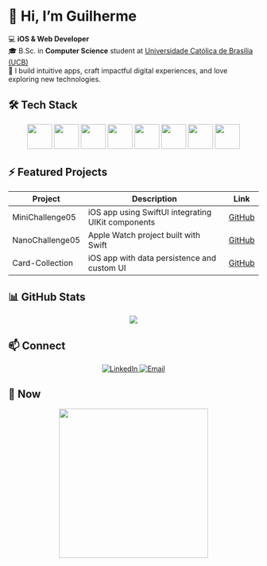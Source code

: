 # 👋 Hi, I’m Guilherme

💻 **iOS & Web Developer**  
🎓 B.Sc. in **Computer Science** student at [Universidade Católica de Brasília (UCB)](https://ucb.catolica.edu.br)  
🚀 I build intuitive apps, craft impactful digital experiences, and love exploring new technologies.


## 🛠 Tech Stack
<p align="center">
  <img src="https://cdn.jsdelivr.net/gh/devicons/devicon/icons/swift/swift-original.svg" width="50" height="50"/>
  <img src="https://cdn.jsdelivr.net/gh/devicons/devicon/icons/python/python-original.svg" width="50" height="50"/>
  <img src="https://cdn.jsdelivr.net/gh/devicons/devicon/icons/javascript/javascript-original.svg" width="50" height="50"/>
  <img src="https://cdn.jsdelivr.net/gh/devicons/devicon/icons/xcode/xcode-original.svg" width="50" height="50"/>
  <img src="https://cdn.jsdelivr.net/gh/devicons/devicon/icons/apple/apple-original.svg" width="50" height="50"/>
  <img src="https://cdn.jsdelivr.net/gh/devicons/devicon/icons/git/git-original.svg" width="50" height="50"/>
  <img src="https://cdn.jsdelivr.net/gh/devicons/devicon/icons/github/github-original.svg" width="50" height="50"/>
  <img src="https://cdn.jsdelivr.net/gh/devicons/devicon/icons/trello/trello-plain.svg" width="50" height="50"/>
</p>


## ⚡ Featured Projects

| Project | Description | Link |
|--------|-------------|------|
| MiniChallenge05 | iOS app using SwiftUI integrating UIKit components | [GitHub](https://github.com/GuilhermeNL01/MiniChallenge05) |
| NanoChallenge05 | Apple Watch project built with Swift | [GitHub](https://github.com/GuilhermeNL01/NanoChallenge05) |
| Card-Collection | iOS app with data persistence and custom UI | [GitHub](https://github.com/GuilhermeNL01/Card-Collection) |


## 📊 GitHub Stats

<div align="center">
  <img src="https://github-readme-stats.vercel.app/api?username=GuilhermeNL01&show_icons=true&theme=dracula" />
</div>


## 📫 Connect

<p align="center">
  <a href="https://www.linkedin.com/in/guilherme-nunes-lobo-12967b258/">
    <img src="https://img.shields.io/badge/LinkedIn-0A66C2?style=for-the-badge&logo=linkedin&logoColor=white" alt="LinkedIn" />
  </a>
  <a href="mailto:loboguilherme2003@gmail.com">
    <img src="https://img.shields.io/badge/Email-D14836?style=for-the-badge&logo=gmail&logoColor=white" alt="Email" />
  </a>
</p>


## 🔭 Now


<div align="center">
  <img src="https://media0.giphy.com/media/v1.Y2lkPTc5MGI3NjExaWFkMWVqMXhiZnhoMHk0MDBhMDRnbzh6c3Vka2t5bHZkc2FrcnNlNyZlcD12MV9pbnRlcm5hbF9naWZfYnlfaWQmY3Q9cw/HPo8fZLSQwVsqOP3SO/giphy.gif" width="300" />
</div>
